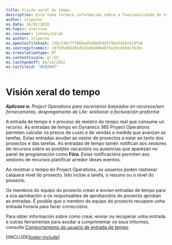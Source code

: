 ```yaml
---
title: Visión xeral do tempo
description: Este tema fornece información sobre a funcionalidade de tempo en Dynamics 365 Project Operations.
author: stsporen
ms.date: 10/02/2020
ms.topic: overview
ms.reviewer: johnmichalak
ms.author: stsporen
ms.openlocfilehash: 138c339cff7b68ad5dd0d54d5f9be3418cb29fa6
ms.sourcegitcommit: c0792bd65d92db25e0e8864879a19c4b93efb10c
ms.translationtype: MT
ms.contentlocale: gl-ES
ms.lasthandoff: 04/14/2022
ms.locfileid: "8582847"
---
```

# <a name="time-overview"></a>Visión xeral do tempo

_**Aplícase a:** Project Operations para escenarios baseados en recursos/sen fornecemento, despregamento de Lite: xestionar a facturación proforma_

A entrada de tempo é o proceso de rexistro do tempo real que consume un recurso. As entradas de tempo en Dynamics 365 Project Operations permiten calcular os prezos de custo e de vendas a medida que avanzan as tarefas. Estas entradas axudan ao xestor de proxectos a estar ao tanto dos proxectos e das tarefas. As entradas de tempo tamén notifican aos xestores de recursos sobre as posibles vacacións ou ausencias que aparezan no panel de programación como **Fóra**. Estas notificacións permiten aos xestores de recursos planificar arredor deses eventos.

Ao rexistrar o tempo en Project Operations, os usuarios poden rastrexar calquera nivel do proxecto. Isto inclúe a tarefa, o resumo ou o nivel do proxecto.

Os membros do equipo do proxecto crean e envían entradas de tempo para a súa aprobación e os responsables de aprobacións do proxecto aproban as entradas. É posible que o membro do equipo do proxecto recupere unha entrada horaria para facer correccións.

Para obter información sobre como crear, enviar ou recuperar unha entrada e outras ferramentas para axudar a cumprimentar os seus informes, consulte [Comportamento do usuario de entrada de tempo](ui-behavior-time.md).



[!INCLUDE[footer-include](../includes/footer-banner.md)]